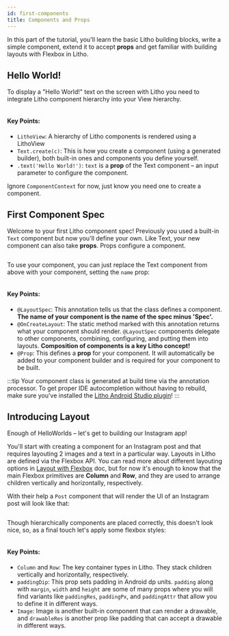 ```yaml
---
id: first-components
title: Components and Props
---
```


In this part of the tutorial, you'll learn the basic Litho building blocks, write a simple component,
extend it to accept **props** and get familiar with building layouts with Flexbox in Litho.

## Hello World!

To display a "Hello World!" text on the screen with Litho you need to integrate Litho component
hierarchy into your View hierarchy.

```java file=../../../sample/src/main/java/com/facebook/samples/litho/onboarding/HelloWorldActivity.java start=start_example end=end_example
```

#### Key Points:
- `LithoView`: A hierarchy of Litho components is rendered using a LithoView
- `Text.create(c)`: This is how you create a component (using a generated builder), both built-in
  ones and components you define yourself.
- `.text('Hello World!')`: `text` is a **prop** of the Text component – an input parameter to
  configure the component.

Ignore `ComponentContext` for now, just know you need one to create a component.

## First Component Spec

Welcome to your first Litho component spec! Previously you used a built-in `Text` component but now
you'll define your own. Like Text, your new component can also take **props**. Props configure
a component.

```java file=../../../sample/src/main/java/com/facebook/samples/litho/onboarding/FirstComponentSpec.java start=start end=end
```

To use your component, you can just replace the Text component from above with your component,
setting the `name` prop:
```java file=../../../sample/src/main/java/com/facebook/samples/litho/onboarding/FirstComponentSpecActivity.java start=start_example end=end_example
```

#### Key Points:
- `@LayoutSpec`: This annotation tells us that the class defines a component. **The name of your
  component is the name of the spec minus 'Spec'.**
- `@OnCreateLayout`: The static method marked with this annotation returns what your component
  should render. `@LayoutSpec` components delegate to other components, combining, configuring, and
  putting them into layouts. **Composition of components is a key Litho concept!**
- `@Prop`: This defines a **prop** for your component. It will automatically be added to your
  component builder and is required for your component to be built.

:::tip
Your component class is generated at build time via the annotation processor. To get proper IDE
autocompletion without having to rebuild, make sure you've installed the [Litho Android Studio plugin](/docs/devtools/android-studio-plugin)!
:::

## Introducing Layout

Enough of HelloWorlds – let's get to building our Instagram app!

You'll start with creating a component for an Instagram post and that requires layouting 2 images
and a text in a particular way. Layouts in Litho are defined via the Flexbox API. You can read more
about different layouting options in [Layout with Flexbox](docs/mainconcepts/uicomposition/flexbox-yoga)
doc, but for now it's enough to know that the main Flexbox primitives are **Column** and **Row**,
and they are used to arrange children vertically and horizontally, respectively.

With their help a `Post` component that will render the UI of an Instagram post will look like that:

```java file=../../../sample/src/main/java/com/facebook/samples/litho/onboarding/PostSpec.java start=start_example end=end_example
```

Though hierarchically components are placed correctly, this doesn't look nice, so, as a final touch
let's apply some flexbox styles:

```java file=../../../sample/src/main/java/com/facebook/samples/litho/onboarding/PostStyledSpec.java start=start_example end=end_example
```

#### Key Points:
- `Column` and `Row`: The key container types in Litho. They stack children vertically and
  horizontally, respectively.
- `paddingDip`: This prop sets padding in Android dp units. `padding` along with `margin`, `width`
  and `height` are some of many props where you will find variants like `paddingRes`, `paddingPx`,
  and `paddingAttr` that allow you to define it in different ways.
- `Image`: Image is another built-in component that can render a drawable, and `drawableRes` is
  another prop like padding that can accept a drawable in different ways.
